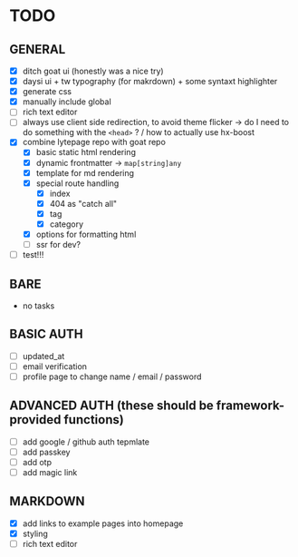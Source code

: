 # TODO

## GENERAL

- [x] ditch goat ui (honestly was a nice try)
- [x] daysi ui + tw typography (for makrdown) + some syntaxt highlighter
- [x] generate css
- [x] manually include global
- [ ] rich text editor
- [ ] always use client side redirection, to avoid theme flicker -> do I need to do something with the `<head>` ? / how to actually use hx-boost
- [x] combine lytepage repo with goat repo
    - [x] basic static html rendering
    - [x] dynamic frontmatter -> `map[string]any`
    - [x] template for md rendering
    - [x] special route handling
        - [x] index
        - [x] 404 as "catch all"
        - [x] tag
        - [x] category
    - [x] options for formatting html
    - [ ] ssr for dev?
- [ ] test!!!

## BARE

- no tasks

## BASIC AUTH

- [ ] updated_at
- [ ] email verification
- [ ] profile page to change name / email / password

## ADVANCED AUTH (these should be framework-provided functions)

- [ ] add google / github auth tepmlate
- [ ] add passkey
- [ ] add otp
- [ ] add magic link

## MARKDOWN

- [x] add links to example pages into homepage
- [x] styling
- [ ] rich text editor
